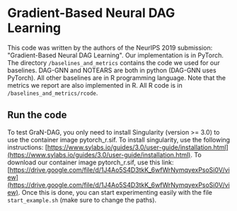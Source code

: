 # Gradient-Based Neural DAG Learning

This code was written by the authors of the NeurIPS 2019 submission: "Gradient-Based Neural DAG Learning". Our implementation is in PyTorch. The directory `/baselines_and_metrics` contains the code we used for our baselines. DAG-GNN and NOTEARS are both in python (DAG-GNN uses PyTorch). All other baselines are in R programming language. Note that the metrics we report are also implemented in R. All R code is in `/baselines_and_metrics/rcode`.

## Run the code
To test GraN-DAG, you only need to install Singularity (version >= 3.0) to use the container image pytorch_r.sif. To install singularity, use the following instructions: [https://www.sylabs.io/guides/3.0/user-guide/installation.html](https://www.sylabs.io/guides/3.0/user-guide/installation.html). To download our container image pytorch_r.sif, use this link: [https://drive.google.com/file/d/1J4Ao5S4D3tkK_6wfWrNymqyexPsoSi0V/view](https://drive.google.com/file/d/1J4Ao5S4D3tkK_6wfWrNymqyexPsoSi0V/view). Once this is done, you can start experimenting easily with the file `start_example.sh` (make sure to change the paths).
